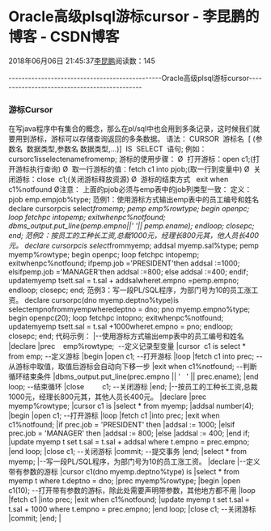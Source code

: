 
# Oracle高级plsql游标cursor - 李昆鹏的博客 - CSDN博客


2018年06月06日 21:45:37[李昆鹏](https://me.csdn.net/weixin_41547486)阅读数：145


-----------------------------------------------Oracle高级plsql游标cursor---------------------------------------------
### 游标Cursor
在写java程序中有集合的概念，那么在pl/sql中也会用到多条记录，这时候我们就要用到游标，游标可以存储查询返回的多条数据。
语法：
CURSOR  游标名  [ (参数名  数据类型,参数名 数据类型,...)]  IS  SELECT  语句;
例如：cursorc1isselectenamefromemp;
游标的使用步骤：
Ø  打开游标：open c1;(打开游标执行查询)
Ø  取一行游标的值：fetch c1 into pjob;(取一行到变量中)
Ø  关闭游标：close  c1;(关闭游标释放资源)
Ø  游标的结束方式   exit when c1%notfound
Ø注意： 上面的pjob必须与emp表中的job列类型一致：
定义：pjob emp.empjob%type;
范例1：使用游标方式输出emp表中的员工编号和姓名
declare
cursorpcis
select*fromemp;
pemp emp%rowtype;
begin
openpc;
loop
fetchpc
intopemp;
exitwhenpc%notfound;
dbms_output.put_line(pemp.empno||' '|| pemp.ename);
endloop;
closepc;
end;
范例2：按员工的工种长工资,总裁1000元，经理长800元其，他人员长400元。
declare
cursorpcis
select*frommyemp;
addsal myemp.sal%type;
pemp   myemp%rowtype;
begin
openpc;
loop
fetchpc
intopemp;
exitwhenpc%notfound;
ifpemp.job ='PRESIDENT'then
addsal :=1000;
elsifpemp.job ='MANAGER'then
addsal :=800;
else
addsal :=400;
endif;
updatemyemp tsett.sal = t.sal + addsalwheret.empno =pemp.empno;
endloop;
closepc;
end;
范例3：写一段PL/SQL程序，为部门号为10的员工涨工资。
declare
cursorpc(dno myemp.deptno%type)is
selectempnofrommyempwheredeptno = dno;
pno myemp.empno%type;
begin
openpc(20);
loop
fetchpc
intopno;
exitwhenpc%notfound;
updatemyemp tsett.sal = t.sal +1000wheret.empno = pno;
endloop;
closepc;
end;
代码示例：
|--使用游标方式输出emp表中的员工编号和姓名
|declare
|prec    emp%rowtype;  --定义记录型变量
|cursor  c1 is select * from emp;  --定义游标
|begin
|open c1; --打开游标
|loop
|fetch c1 into prec; --从游标中取值，取值后游标会自动向下移一步
|exit when c1%notfound; --判断循环结束条件
|dbms_output.put_line(prec.empno || '    ' || prec.ename);
|end loop; --结束循环
|close         c1; --关闭游标
|end;
|--按员工的工种长工资,总裁1000元，经理长800元其，其他人员长400元。
|declare
|prec myemp%rowtype;
|cursor c1 is
|select * from myemp;
|addsal number(4);
|begin
|open c1; --打开游标
|loop
|fetch c1
|into prec;
|exit when c1%notfound;
|if prec.job = 'PRESIDENT' then
|addsal := 1000;
|elsif prec.job = 'MANAGER' then
|addsal := 800;
|else
|addsal := 400;
|end if;
|update myemp t set t.sal = t.sal + addsal where t.empno = prec.empno;
|end loop;
|close c1; --关闭游标
|commit; --提交事务
|end;
|select * from myemp;
|--写一段PL/SQL程序，为部门号为10的员工涨工资。
|declare
|--定义带有参数的游标
|cursor c1(dno myemp.deptno%type) is
|select * from myemp t where t.deptno = dno;
|prec myemp%rowtype;
|begin
|open c1(10); --打开带有参数的游标，除此处需要声明带参数，其他地方都不用
|loop
|fetch c1
|into prec;
|exit when c1%notfound;
|update myemp t set t.sal = t.sal + 1000 where t.empno = prec.empno;
|end loop;
|close c1; --关闭游标
|commit;
|end;
|


